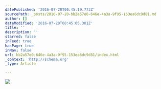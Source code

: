 ```yaml
---
datePublished: '2016-07-20T00:45:19.773Z'
sourcePath: _posts/2016-07-20-bb2a57e0-646e-4a3a-9f95-153ea6dc9d81.md
author: []
dateModified: '2016-07-20T00:45:05.301Z'
title: ''
description: ''
starred: false
inFeed: true
hasPage: true
inNav: false
url: bb2a57e0-646e-4a3a-9f95-153ea6dc9d81/index.html
_context: 'http://schema.org'
_type: Article

---
```

![](https://the-grid-user-content.s3-us-west-2.amazonaws.com/6fdf9dd7-bb71-4ee8-9406-bc3afae546b6.gif)